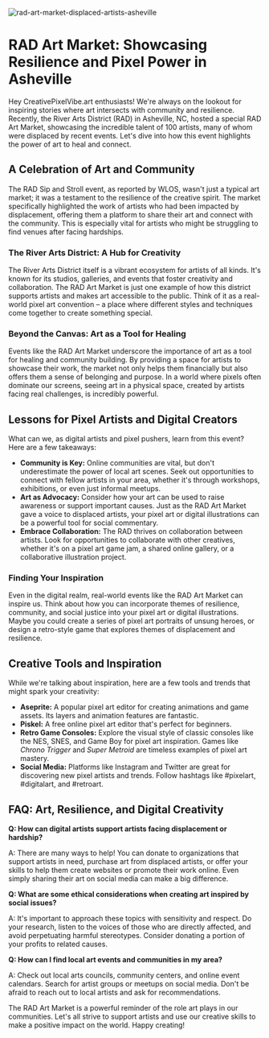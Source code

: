 ![rad-art-market-displaced-artists-asheville](https://images.pexels.com/photos/6143369/pexels-photo-6143369.jpeg?auto=compress&cs=tinysrgb&fit=crop&h=627&w=1200)

# RAD Art Market: Showcasing Resilience and Pixel Power in Asheville

Hey CreativePixelVibe.art enthusiasts! We're always on the lookout for inspiring stories where art intersects with community and resilience. Recently, the River Arts District (RAD) in Asheville, NC, hosted a special RAD Art Market, showcasing the incredible talent of 100 artists, many of whom were displaced by recent events. Let's dive into how this event highlights the power of art to heal and connect.

## A Celebration of Art and Community

The RAD Sip and Stroll event, as reported by WLOS, wasn't just a typical art market; it was a testament to the resilience of the creative spirit. The market specifically highlighted the work of artists who had been impacted by displacement, offering them a platform to share their art and connect with the community. This is especially vital for artists who might be struggling to find venues after facing hardships. 

### The River Arts District: A Hub for Creativity

The River Arts District itself is a vibrant ecosystem for artists of all kinds. It's known for its studios, galleries, and events that foster creativity and collaboration. The RAD Art Market is just one example of how this district supports artists and makes art accessible to the public. Think of it as a real-world pixel art convention – a place where different styles and techniques come together to create something special. 

### Beyond the Canvas: Art as a Tool for Healing

Events like the RAD Art Market underscore the importance of art as a tool for healing and community building. By providing a space for artists to showcase their work, the market not only helps them financially but also offers them a sense of belonging and purpose. In a world where pixels often dominate our screens, seeing art in a physical space, created by artists facing real challenges, is incredibly powerful.

## Lessons for Pixel Artists and Digital Creators

What can we, as digital artists and pixel pushers, learn from this event? Here are a few takeaways:

*   **Community is Key:** Online communities are vital, but don't underestimate the power of local art scenes. Seek out opportunities to connect with fellow artists in your area, whether it's through workshops, exhibitions, or even just informal meetups.
*   **Art as Advocacy:** Consider how your art can be used to raise awareness or support important causes. Just as the RAD Art Market gave a voice to displaced artists, your pixel art or digital illustrations can be a powerful tool for social commentary.
*   **Embrace Collaboration:** The RAD thrives on collaboration between artists. Look for opportunities to collaborate with other creatives, whether it's on a pixel art game jam, a shared online gallery, or a collaborative illustration project.

### Finding Your Inspiration

Even in the digital realm, real-world events like the RAD Art Market can inspire us. Think about how you can incorporate themes of resilience, community, and social justice into your pixel art or digital illustrations. Maybe you could create a series of pixel art portraits of unsung heroes, or design a retro-style game that explores themes of displacement and resilience.

## Creative Tools and Inspiration

While we're talking about inspiration, here are a few tools and trends that might spark your creativity:

*   **Aseprite:** A popular pixel art editor for creating animations and game assets. Its layers and animation features are fantastic.
*   **Piskel:** A free online pixel art editor that's perfect for beginners.
*   **Retro Game Consoles:** Explore the visual style of classic consoles like the NES, SNES, and Game Boy for pixel art inspiration. Games like *Chrono Trigger* and *Super Metroid* are timeless examples of pixel art mastery.
*   **Social Media:** Platforms like Instagram and Twitter are great for discovering new pixel artists and trends. Follow hashtags like #pixelart, #digitalart, and #retroart.

## FAQ: Art, Resilience, and Digital Creativity

**Q: How can digital artists support artists facing displacement or hardship?**

A: There are many ways to help! You can donate to organizations that support artists in need, purchase art from displaced artists, or offer your skills to help them create websites or promote their work online. Even simply sharing their art on social media can make a big difference.

**Q: What are some ethical considerations when creating art inspired by social issues?**

A: It's important to approach these topics with sensitivity and respect. Do your research, listen to the voices of those who are directly affected, and avoid perpetuating harmful stereotypes. Consider donating a portion of your profits to related causes.

**Q: How can I find local art events and communities in my area?**

A: Check out local arts councils, community centers, and online event calendars. Search for artist groups or meetups on social media. Don't be afraid to reach out to local artists and ask for recommendations.

The RAD Art Market is a powerful reminder of the role art plays in our communities. Let's all strive to support artists and use our creative skills to make a positive impact on the world. Happy creating!
